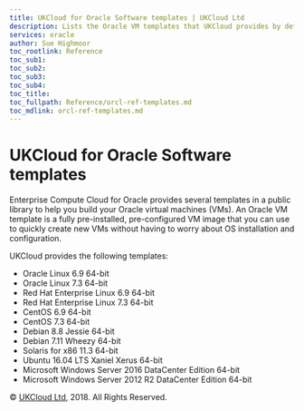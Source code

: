 ```yaml
---
title: UKCloud for Oracle Software templates | UKCloud Ltd
description: Lists the Oracle VM templates that UKCloud provides by default with UKCloud for Oracle Software
services: oracle
author: Sue Highmoor
toc_rootlink: Reference
toc_sub1: 
toc_sub2:
toc_sub3:
toc_sub4:
toc_title: 
toc_fullpath: Reference/orcl-ref-templates.md
toc_mdlink: orcl-ref-templates.md
---
```


# UKCloud for Oracle Software templates

Enterprise Compute Cloud for Oracle provides several templates in a public library to help you build your Oracle virtual machines (VMs). An Oracle VM template is a fully pre-installed, pre-configured VM image that you can use to quickly create new VMs without having to worry about OS installation and configuration.

UKCloud provides the following templates:

- Oracle Linux 6.9 64-bit
- Oracle Linux 7.3 64-bit
- Red Hat Enterprise Linux 6.9 64-bit
- Red Hat Enterprise Linux 7.3 64-bit
- CentOS 6.9 64-bit
- CentOS 7.3 64-bit
- Debian 8.8 Jessie 64-bit
- Debian 7.11 Wheezy 64-bit
- Solaris for x86 11.3 64-bit
- Ubuntu 16.04 LTS Xaniel Xerus 64-bit
- Microsoft Windows Server 2016 DataCenter Edition 64-bit
- Microsoft Windows Server 2012 R2 DataCenter Edition 64-bit

&copy; [UKCloud Ltd](http://ukcloud.com), 2018. All Rights Reserved.